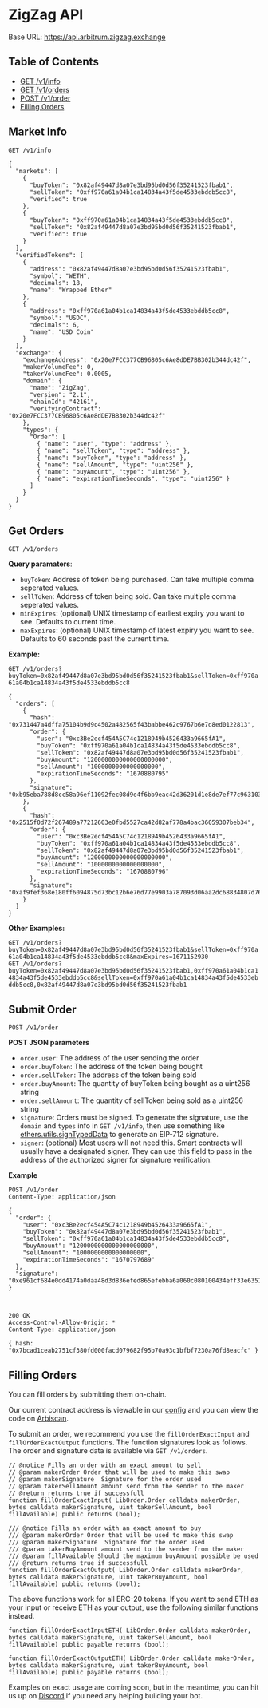 # ZigZag API

Base URL: https://api.arbitrum.zigzag.exchange

## Table of Contents

* [GET /v1/info](#market-info)
* [GET /v1/orders](#get-orders)
* [POST /v1/order](#submit-order)
* [Filling Orders](#filling-orders)

## Market Info

`GET /v1/info`

```
{
  "markets": [
    {
      "buyToken": "0x82af49447d8a07e3bd95bd0d56f35241523fbab1",
      "sellToken": "0xff970a61a04b1ca14834a43f5de4533ebddb5cc8",
      "verified": true
    },
    {
      "buyToken": "0xff970a61a04b1ca14834a43f5de4533ebddb5cc8",
      "sellToken": "0x82af49447d8a07e3bd95bd0d56f35241523fbab1",
      "verified": true
    }
  ],
  "verifiedTokens": [
    {
      "address": "0x82af49447d8a07e3bd95bd0d56f35241523fbab1",
      "symbol": "WETH",
      "decimals": 18,
      "name": "Wrapped Ether"
    },
    {
      "address": "0xff970a61a04b1ca14834a43f5de4533ebddb5cc8",
      "symbol": "USDC",
      "decimals": 6,
      "name": "USD Coin"
    }
  ],
  "exchange": {
    "exchangeAddress": "0x20e7FCC377CB96805c6Ae8dDE7BB302b344dc42f",
    "makerVolumeFee": 0,
    "takerVolumeFee": 0.0005,
    "domain": {
      "name": "ZigZag",
      "version": "2.1",
      "chainId": "42161",
      "verifyingContract": "0x20e7FCC377CB96805c6Ae8dDE7BB302b344dc42f"
    },
    "types": {
      "Order": [
        { "name": "user", "type": "address" },
        { "name": "sellToken", "type": "address" },
        { "name": "buyToken", "type": "address" },
        { "name": "sellAmount", "type": "uint256" },
        { "name": "buyAmount", "type": "uint256" },
        { "name": "expirationTimeSeconds", "type": "uint256" }
      ]
    }
  }
}
```

## Get Orders

`GET /v1/orders`

**Query paramaters**:

* `buyToken`: Address of token being purchased. Can take multiple comma seperated values.    
* `sellToken`: Address of token being sold. Can take multiple comma seperated values.   
* `minExpires`: (optional) UNIX timestamp of earliest expiry you want to see. Defaults to current time.    
* `maxExpires`: (optional) UNIX timestamp of latest expiry you want to see. Defaults to 60 seconds past the current time.    

**Example:**

`GET /v1/orders?buyToken=0x82af49447d8a07e3bd95bd0d56f35241523fbab1&sellToken=0xff970a61a04b1ca14834a43f5de4533ebddb5cc8`

```
{
  "orders": [
    {
      "hash": "0x731447a4dffa75104b9d9c4502a482565f43babbe462c9767b6e7d8ed0122813",
      "order": {
        "user": "0xc3Be2ecf454A5C74c1218949b4526433a9665fA1",
        "buyToken": "0xff970a61a04b1ca14834a43f5de4533ebddb5cc8",
        "sellToken": "0x82af49447d8a07e3bd95bd0d56f35241523fbab1",
        "buyAmount": "1200000000000000000000",
        "sellAmount": "1000000000000000000",
        "expirationTimeSeconds": "1670880795"
      },
      "signature": "0xb95eba788d8cc58a96ef11092fec08d9e4f6bb9eac42d36201d1e8de7ef77c963103d5e04ced61116a0bb302288000265e663dfce60b471727a7bcea8c0904e31c"
    },
    {
      "hash": "0x2515f0d72f267489a77212603e0fbd5527ca42d82af778a4bac36059307beb34",
      "order": {
        "user": "0xc3Be2ecf454A5C74c1218949b4526433a9665fA1",
        "buyToken": "0xff970a61a04b1ca14834a43f5de4533ebddb5cc8",
        "sellToken": "0x82af49447d8a07e3bd95bd0d56f35241523fbab1",
        "buyAmount": "1200000000000000000000",
        "sellAmount": "1000000000000000000",
        "expirationTimeSeconds": "1670880796"
      },
      "signature": "0xaf9fef368e180ff6094875d73bc12b6e76d77e9903a787093d06aa2dc68834807d76b17788ebca21ef127ab15e42de6476255c919e840fe5c842cb1aa946c2d51c"
    }
  ]
}
```

**Other Examples:**

`GET /v1/orders?buyToken=0x82af49447d8a07e3bd95bd0d56f35241523fbab1&sellToken=0xff970a61a04b1ca14834a43f5de4533ebddb5cc8&maxExpires=1671152930`    
`GET /v1/orders?buyToken=0x82af49447d8a07e3bd95bd0d56f35241523fbab1,0xff970a61a04b1ca14834a43f5de4533ebddb5cc8&sellToken=0xff970a61a04b1ca14834a43f5de4533ebddb5cc8,0x82af49447d8a07e3bd95bd0d56f35241523fbab1`    


## Submit Order

`POST /v1/order`

**POST JSON parameters**

* `order.user`: The address of the user sending the order     
* `order.buyToken`: The address of the token being bought     
* `order.sellToken`: The address of the token being sold     
* `order.buyAmount`: The quantity of buyToken being bought as a uint256 string    
* `order.sellAmount`: The quantity of sellToken being sold as a uint256 string    
* `signature`: Orders must be signed. To generate the signature, use the `domain` and `types` info in `GET /v1/info`, then use something like [ethers.utils.signTypedData](https://docs.ethers.org/v5/api/signer/#Signer-signTypedData) to generate an EIP-712 signature.     
* `signer`: (optional) Most users will not need this. Smart contracts will usually have a designated signer. They can use this field to pass in the address of the authorized signer for signature verification.   

**Example**

```
POST /v1/order
Content-Type: application/json

{
  "order": {
    "user": "0xc3Be2ecf454A5C74c1218949b4526433a9665fA1",
    "buyToken": "0x82af49447d8a07e3bd95bd0d56f35241523fbab1",
    "sellToken": "0xff970a61a04b1ca14834a43f5de4533ebddb5cc8",
    "buyAmount": "1200000000000000000000",
    "sellAmount": "1000000000000000000",
    "expirationTimeSeconds": "1670797689"
  },
  "signature": "0xe961cf684e0dd4174a0daa48d3d836efed865efebba6a060c080100434eff33e635193154ce4f8857a66068e37eb8c6b92ef65eb4e6c27260034caf58b06c9f61c"
}



200 OK
Access-Control-Allow-Origin: *
Content-Type: application/json

{ hash: "0x7bcad1ceab2751cf380fd000facd079682f95b70a93c1bfbf7230a76fd8eacfc" }
```

## Filling Orders

You can fill orders by submitting them on-chain. 

Our current contract address is viewable in our [config](EVMConfig.json) and you can view the code on [Arbiscan](https://arbiscan.io/address/0x094cAb67fBB074b7797AB0975c69A341b7A40641#code).

To submit an order, we recommend you use the `fillOrderExactInput` and `fillOrderExactOutput` functions. The function signatures look as follows. The order and signature data is available via `GET /v1/orders`.

```
// @notice Fills an order with an exact amount to sell
// @param makerOrder Order that will be used to make this swap
// @param makerSignature  Signature for the order used
// @param takerSellAmount amount send from the sender to the maker
// @return returns true if successfull
function fillOrderExactInput( LibOrder.Order calldata makerOrder, bytes calldata makerSignature, uint takerSellAmount, bool fillAvailable) public returns (bool);

/// @notice Fills an order with an exact amount to buy
/// @param makerOrder Order that will be used to make this swap
/// @param makerSignature  Signature for the order used
/// @param takerBuyAmount amount send to the sender from the maker
/// @param fillAvailable Should the maximum buyAmount possible be used
/// @return returns true if successfull
function fillOrderExactOutput( LibOrder.Order calldata makerOrder, bytes calldata makerSignature, uint takerBuyAmount, bool fillAvailable) public returns (bool);
```

The above functions work for all ERC-20 tokens. If you want to send ETH as your input or receive ETH as your output, use the following similar functions instead. 

```
function fillOrderExactInputETH( LibOrder.Order calldata makerOrder, bytes calldata makerSignature, uint takerSellAmount, bool fillAvailable) public payable returns (bool);

function fillOrderExactOutputETH( LibOrder.Order calldata makerOrder, bytes calldata makerSignature, uint takerBuyAmount, bool fillAvailable) public payable returns (bool);
```

Examples on exact usage are coming soon, but in the meantime, you can hit us up on [Discord](https://discord.gg/zigzag) if you need any helping building your bot. 
